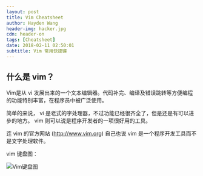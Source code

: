 ```yaml
---
layout: post
title: Vim Cheatsheet
author: Hayden Wang
header-img: hacker.jpg
cdn: header-on
tags: [Cheatsheet]
date: 2018-02-11 02:50:01
subtitle: Vim 常用快捷键
---
```



## 什么是 vim？

Vim是从 vi 发展出来的一个文本编辑器。代码补完、编译及错误跳转等方便编程的功能特别丰富，在程序员中被广泛使用。

简单的来说， vi 是老式的字处理器，不过功能已经很齐全了，但是还是有可以进步的地方。 vim 则可以说是程序开发者的一项很好用的工具。

连 vim 的官方网站 (http://www.vim.org) 自己也说 vim 是一个程序开发工具而不是文字处理软件。

vim 键盘图：

![Vim键盘图](/images/vim-cheat-sheet.gif)
